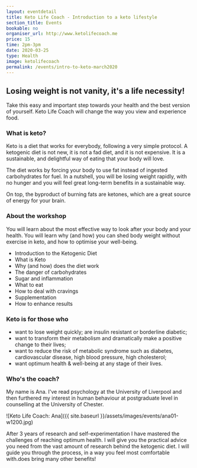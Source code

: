 ```yaml
---
layout: eventdetail
title: Keto Life Coach - Introduction to a keto lifestyle
section_title: Events
bookable: no
organiser_url: http://www.ketolifecoach.me
price: 15
time: 2pm-3pm
date: 2020-03-25
type: Health
image: ketolifecoach
permalink: /events/intro-to-keto-march2020
---
```


## Losing weight is not vanity, it's a life necessity!

Take this easy and important step towards your health and the best version of yourself. Keto Life Coach will change the way you view and experience food.

### What is keto?

Keto is a diet that works for everybody, following a very simple protocol. A ketogenic diet is not new, it is not a fad diet, and it is not expensive. It is a sustainable, and delightful way of eating that your body will love.

The diet works by forcing your body to use fat instead of ingested carbohydrates for fuel. In a nutshell, you will be losing weight rapidly, with no hunger and you will feel great long-term benefits in a sustainable way.

On top, the byproduct of burning fats are ketones, which are a great source of energy for your brain.

### About the workshop

You will learn about the most effective way to look after your body and your health. You will learn why  (and how) you can shed body weight without exercise in keto, and how to optimise your well-being.

- Introduction to the Ketogenic Diet
- What is Keto
- Why (and how) does the diet work
- The danger of carbohydrates
- Sugar and inflammation
- What to eat
- How to deal with cravings
- Supplementation
- How to enhance results

### Keto is for those who

- want to lose weight quickly; are insulin resistant or borderline diabetic;
- want to transform their metabolism and dramatically make a positive change to their lives;
- want to reduce the risk of metabolic syndrome such as diabetes, cardiovascular disease, high blood pressure, high cholesterol;
- want optimum health & well-being at any stage of their lives.

### Who's the coach?

My name is Ana. I've read psychology at the University of Liverpool and then furthered my interest in human behaviour at postgraduate level in counselling at the University of Chester.

![Keto Life Coach: Ana]({{ site.baseurl }}/assets/images/events/ana01-w1200.jpg)

After 3 years of research and self-experimentation I have mastered the challenges of reaching optimum health. I will give you the practical advice you need from the vast amount of research behind the ketogenic diet. I will guide you through the process, in a way you feel most comfortable with.does bring many other benefits!
